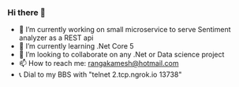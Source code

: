 ### Hi there 👋

<!--
**rangakamesh/rangakamesh** is a ✨ _special_ ✨ repository because its `README.md` (this file) appears on your GitHub profile. 

Here are some ideas to get you started: -->

- 🔭 I’m currently working on small microservice to serve Sentiment analyzer as a REST api
- 🌱 I’m currently learning .Net Core 5
- 👯 I’m looking to collaborate on any .Net or Data science project
- 📫 How to reach me: rangakamesh@hotmail.com
- :telephone_receiver: Dial to my BBS with "telnet 2.tcp.ngrok.io 13738"
<!-- - 🤔 I’m looking for help with ... 
- 💬 Ask me about at 
- 😄 Pronouns: ... 
- ⚡ Fun fact: ... -->
